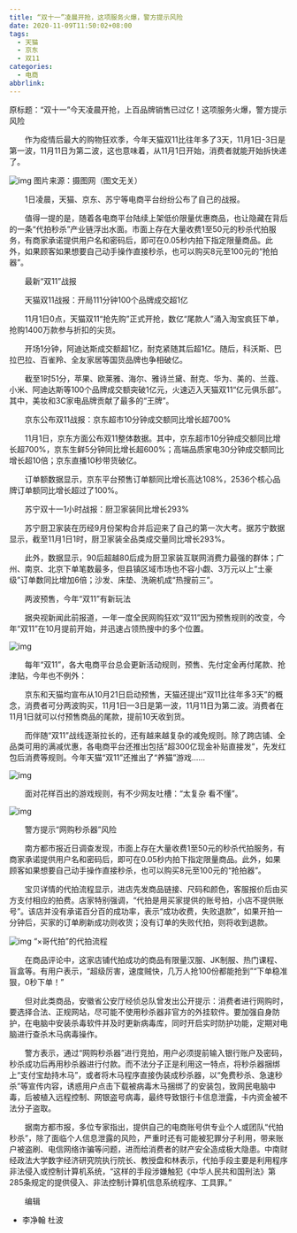 ```yaml
---
title: “双十一”凌晨开抢，这项服务火爆，警方提示风险
date: 2020-11-09T11:50:02+08:00
tags:
  - 天猫
  - 京东
  - 双11
categories:
  - 电商
abbrlink:
---
```


原标题：“双十一”今天凌晨开抢，上百品牌销售已过亿！这项服务火爆，警方提示风险

　　作为疫情后最大的购物狂欢季，今年天猫双11比往年多了3天，11月1日-3日是第一波，11月11日为第二波，这也意味着，从11月1日开始，消费者就能开始拆快递了。

![img](https://cdn.jsdelivr.net/gh/yakeing/Documentation@main/Hexo/images/4827-kcieyvz1763057.jpg)
图片来源：摄图网（图文无关）

　　1日凌晨，天猫、京东、苏宁等电商平台纷纷公布了自己的战报。

　　值得一提的是，随着各电商平台陆续上架低价限量优惠商品，也让隐藏在背后的一条“代拍秒杀”产业链浮出水面。市面上存在大量收费1至50元的秒杀代拍服务，有商家承诺提供用户名和密码后，即可在0.05秒内拍下指定限量商品。此外，如果顾客如果想要自己动手操作直接秒杀，也可以购买8元至100元的“抢拍器”。

　　最新“双11”战报

　　天猫双11战报：开局111分钟100个品牌成交超1亿

　　11月1日0点，天猫双11“抢先购”正式开抢，数亿“尾款人”涌入淘宝疯狂下单，抢购1400万款参与折扣的尖货。

　　开场1分钟，阿迪达斯成交额超1亿，耐克紧随其后超1亿。随后，科沃斯、巴拉巴拉、百雀羚、全友家居等国货品牌也争相破亿。

　　截至1时51分，苹果、欧莱雅、海尔、雅诗兰黛、耐克、华为、美的、兰蔻、小米、阿迪达斯等100个品牌成交额突破1亿元，火速迈入天猫双11“亿元俱乐部”。其中，美妆和3C家电品牌贡献了最多的“王牌”。

　　京东公布双11战报：京东超市10分钟成交额同比增长超700%

　　11月1日，京东方面公布双11整体数据。其中，京东超市10分钟成交额同比增长超700%，京东生鲜5分钟同比增长超600%；高端品质家电30分钟成交额同比增长超10倍；京东直播10秒带货破亿。

　　订单额数据显示，京东平台预售订单额同比增长高达108%，2536个核心品牌订单额同比增长超过了100%。

　　苏宁双十一1小时战报：厨卫家装同比增长293%

　　苏宁厨卫家装在历经9月份架构合并后迎来了自己的第一次大考。据苏宁数据显示，截至11月1日1时，厨卫家装全品类成交量同比增长293%。

　　此外，数据显示，90后超越80后成为厨卫家装互联网消费力最强的群体；广州、南京、北京下单笔数最多，但县镇区域市场也不容小觑、3万元以上“土豪级”订单数同比增加6倍；沙发、床垫、洗碗机成“热搜前三”。

　　两波预售，今年“双11”有新玩法

　　据央视新闻此前报道，一年一度全民网购狂欢“双11”因为预售规则的改变，今年“双11”在10月提前开始，并迅速占领热搜中的多个位置。

![img](https://cdn.jsdelivr.net/gh/yakeing/Documentation@main/Hexo/images/da28-kcieyvz1763131.png)

　　每年“双11”，各大电商平台总会更新活动规则，预售、先付定金再付尾款、抢津贴，今年也不例外：

　　京东和天猫均宣布从10月21日启动预售，天猫还提出“双11比往年多3天”的概念，消费者可分两波购买，11月1日—3日是第一波，11月11日为第二波。消费者在11月1日就可以付预售商品的尾款，提前10天收到货。

　　而伴随“双11”战线逐渐拉长的，还有越来越复杂的减免规则。除了跨店铺、全品类可用的满减优惠，各电商平台还推出包括“超300亿现金补贴直接发”，先发红包后消费等规则。今年天猫“双11”还推出了“养猫”游戏……

![img](https://cdn.jsdelivr.net/gh/yakeing/Documentation@main/Hexo/images/ab67-kcieyvz1763133.png)

　　面对花样百出的游戏规则，有不少网友吐槽：“太复杂 看不懂”。

![img](https://cdn.jsdelivr.net/gh/yakeing/Documentation@main/Hexo/images/f8dd-kcieyvz1763222.png)

　　警方提示“网购秒杀器”风险

　　南方都市报近日调查发现，市面上存在大量收费1至50元的秒杀代拍服务，有商家承诺提供用户名和密码后，即可在0.05秒内拍下指定限量商品。此外，如果顾客如果想要自己动手操作直接秒杀，也可以购买8元至100元的“抢拍器”。

　　宝贝详情的代拍流程显示，进店先发商品链接、尺码和颜色，客服报价后由买方支付相应的拍费。店家特别强调，“代拍是用买家提供的账号拍，小店不提供账号”。该店并没有承诺百分百的成功率，表示“成功收费，失败退款”，如果开拍一分钟后，买家的订单刷新成功则收货；没有订单的失败代拍，则将收到退款。

![img](https://cdn.jsdelivr.net/gh/yakeing/Documentation@main/Hexo/images/697b-kcieyvz1763278.png)
“×哥代拍”的代拍流程

　　在商品评论中，这家店铺代拍成功的商品有限量汉服、JK制服、热门课程、盲盒等。有用户表示，“超级厉害，速度贼快，几万人抢100份都能抢到”“下单稳准狠，0秒下单！”

　　但对此类商品，安徽省公安厅经侦总队曾发出公开提示：消费者进行网购时，要选择合法、正规网站，尽可能不使用秒杀器非官方的外挂软件。要加强自身防护，在电脑中安装杀毒软件并及时更新病毒库，同时开启实时防护功能，定期对电脑进行查杀木马病毒操作。

　　警方表示，通过“网购秒杀器”进行竞拍，用户必须提前输入银行账户及密码，秒杀成功后再用秒杀器进行付款。而不法分子正是利用这一特点，将秒杀器捆绑上“支付宝劫持木马”，或者将木马程序直接伪装成秒杀器，以“免费秒杀、急速秒杀”等宣传内容，诱惑用户点击下载被病毒木马捆绑了的安装包，致网民电脑中毒，后被植入远程控制、网银盗号病毒，最终导致银行卡信息泄露，卡内资金被不法分子盗取。

　　据南方都市报，多位专家指出，提供自己的电商账号供专业个人或团队“代拍秒杀”，除了面临个人信息泄露的风险，严重时还有可能被犯罪分子利用，带来账户被盗刷、电信网络诈骗等问题，进而给消费者的财产安全造成极大隐患。中南财经政法大学数字经济研究院执行院长、教授盘和林表示，代拍手段主要是利用程序非法侵入或控制计算机系统，“这样的手段涉嫌触犯《中华人民共和国刑法》第285条规定的提供侵入、非法控制计算机信息系统程序、工具罪。”

　　编辑
  - 李净翰 杜波
